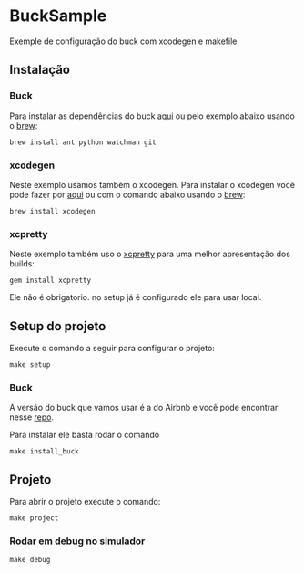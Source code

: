 # BuckSample

Exemple de configuração do buck com xcodegen e makefile

## Instalação

### Buck

Para instalar as dependências do buck [aqui](https://buck.build/setup/getting_started.html) ou pelo exemplo abaixo usando o [brew](https://brew.sh):

```
brew install ant python watchman git
```

### xcodegen

Neste exemplo usamos também o xcodegen. Para instalar o xcodegen você pode fazer por [aqui]() ou com o comando abaixo usando o [brew](https://brew.sh):

```
brew install xcodegen
```

### xcpretty

Neste exemplo também uso o [xcpretty](https://github.com/xcpretty/xcpretty) para uma melhor apresentação dos builds:

```
gem install xcpretty
```
Ele não é obrigatorio. no setup já é configurado ele para usar local.



## Setup do projeto

Execute o comando a seguir para configurar o projeto:

```
make setup
```

### Buck

A versão do buck que vamos usar é a do Airbnb e você pode encontrar nesse [repo](https://github.com/airbnb/BuckSample).

Para instalar ele basta rodar o comando
```
make install_buck
```

## Projeto

Para abrir o projeto execute o comando:
```
make project
```

### Rodar em debug no simulador

```
make debug
```
